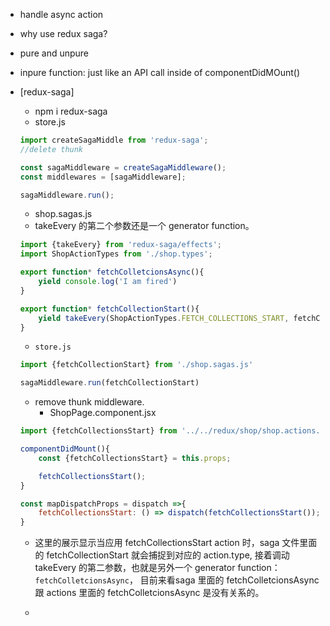 - handle async action

- why use redux saga?

- pure and unpure

- inpure function: just like an API call inside of componentDidMOunt()

- [redux-saga]

    - npm i redux-saga
    - store.js

    ```js
    import createSagaMiddle from 'redux-saga';
    //delete thunk

    const sagaMiddleware = createSagaMiddleware();
    const middlewares = [sagaMiddleware];

    sagaMiddleware.run();
    ```

    - shop.sagas.js
    - takeEvery 的第二个参数还是一个 generator function。
    ```js
    import {takeEvery} from 'redux-saga/effects';
    import ShopActionTypes from './shop.types';

    export function* fetchColletcionsAsync(){
        yield console.log('I am fired')
    }

    export function* fetchCollectionStart(){
        yield takeEvery(ShopActionTypes.FETCH_COLLECTIONS_START, fetchColletcionsAsync)
    }
    ```

    - `store.js`

    ```js
    import {fetchCollectionStart} from './shop.sagas.js'

    sagaMiddleware.run(fetchCollectionStart)
    ```

    - remove thunk middleware.
        - ShopPage.component.jsx
    ```js
    import {fetchCollectionsStart} from '../../redux/shop/shop.actions.js'

    componentDidMount(){
        const {fetchCollectionsStart} = this.props;

        fetchCollectionsStart();
    }

    const mapDispatchProps = dispatch =>{
        fetchCollectionsStart: () => dispatch(fetchCollectionsStart());
    }
    ```

    - 这里的展示显示当应用 fetchCollectionsStart action 时，saga 文件里面的 fetchCollectionStart 就会捕捉到对应的 action.type, 接着调动 takeEvery 的第二参数，也就是另外一个 generator function： `fetchColletcionsAsync`， 目前来看saga 里面的 fetchColletcionsAsync 跟 actions 里面的 fetchColletcionsAsync 是没有关系的。

    - 